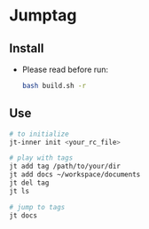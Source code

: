 # Jumptag

## Install
- Please read before run:
  ```sh
  bash build.sh -r
  ```

## Use
```sh
# to initialize
jt-inner init <your_rc_file>

# play with tags
jt add tag /path/to/your/dir
jt add docs ~/workspace/documents
jt del tag
jt ls

# jump to tags
jt docs
```
